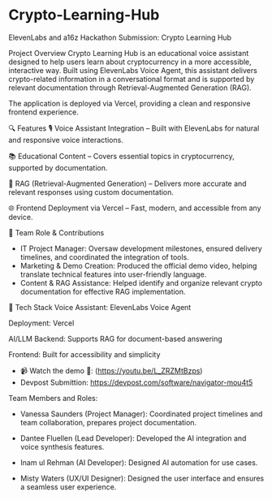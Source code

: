 # Crypto-Learning-Hub
ElevenLabs and a16z Hackathon Submission: Crypto Learning Hub

Project Overview
Crypto Learning Hub is an educational voice assistant designed to help users learn about cryptocurrency in a more accessible, interactive way. Built using ElevenLabs Voice Agent, this assistant delivers crypto-related information in a conversational format and is supported by relevant documentation through Retrieval-Augmented Generation (RAG).

The application is deployed via Vercel, providing a clean and responsive frontend experience.

🔍 Features
🎙️ Voice Assistant Integration – Built with ElevenLabs for natural and responsive voice interactions.

📚 Educational Content – Covers essential topics in cryptocurrency, supported by documentation.

🧠 RAG (Retrieval-Augmented Generation) – Delivers more accurate and relevant responses using custom documentation.

🌐 Frontend Deployment via Vercel – Fast, modern, and accessible from any device.

👥 Team Role & Contributions
- IT Project Manager: Oversaw development milestones, ensured delivery timelines, and coordinated the integration of tools.
- Marketing & Demo Creation: Produced the official demo video, helping translate technical features into user-friendly language.
- Content & RAG Assistance: Helped identify and organize relevant crypto documentation for effective RAG implementation.

🚀 Tech Stack
Voice Assistant: ElevenLabs Voice Agent

Deployment: Vercel

AI/LLM Backend: Supports RAG for document-based answering

Frontend: Built for accessibility and simplicity

- 📹 Watch the demo 🎥: (https://youtu.be/L_ZRZMtBzps)
- Devpost Submittion: https://devpost.com/software/navigator-mou4t5

Team Members and Roles:

- Vanessa Saunders (Project Manager):
Coordinated project timelines and team collaboration, prepares project documentation.

- Dantee Fluellen (Lead Developer):
Developed the AI integration and voice synthesis features.

- Inam ul Rehman (AI Developer):
Designed AI automation for use cases.

- Misty Waters (UX/UI Designer):
Designed the user interface and ensures a seamless user experience.
